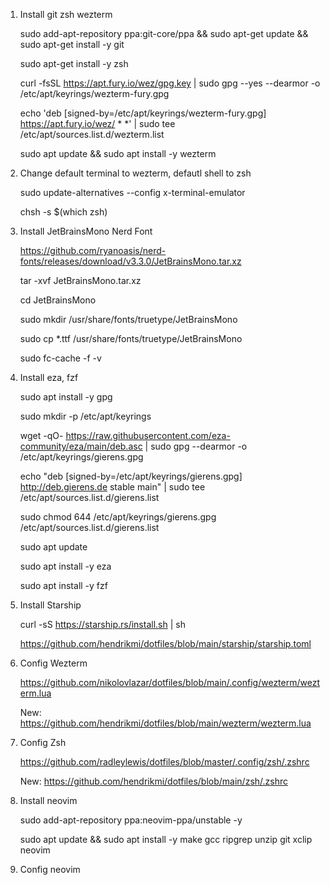 1. Install git zsh wezterm
   
   sudo add-apt-repository ppa:git-core/ppa && sudo apt-get update && sudo apt-get install -y git
   
   sudo apt-get install -y zsh
   
   curl -fsSL https://apt.fury.io/wez/gpg.key | sudo gpg --yes --dearmor -o /etc/apt/keyrings/wezterm-fury.gpg
   
   echo 'deb [signed-by=/etc/apt/keyrings/wezterm-fury.gpg] https://apt.fury.io/wez/ * *' | sudo tee /etc/apt/sources.list.d/wezterm.list
   
   sudo apt update && sudo apt install -y wezterm
   
2. Change default terminal to wezterm, defautl shell to zsh
   
   sudo update-alternatives --config x-terminal-emulator
   
   chsh -s $(which zsh)
3. Install JetBrainsMono Nerd Font
   
   https://github.com/ryanoasis/nerd-fonts/releases/download/v3.3.0/JetBrainsMono.tar.xz
   
   tar -xvf JetBrainsMono.tar.xz
   
   cd JetBrainsMono

   sudo mkdir /usr/share/fonts/truetype/JetBrainsMono

   sudo cp *.ttf /usr/share/fonts/truetype/JetBrainsMono

   sudo fc-cache -f -v
4. Install eza, fzf
   
   sudo apt install -y gpg
   
   sudo mkdir -p /etc/apt/keyrings
   
   wget -qO- https://raw.githubusercontent.com/eza-community/eza/main/deb.asc | sudo gpg --dearmor -o /etc/apt/keyrings/gierens.gpg
   
   echo "deb [signed-by=/etc/apt/keyrings/gierens.gpg] http://deb.gierens.de stable main" | sudo tee /etc/apt/sources.list.d/gierens.list
   
   sudo chmod 644 /etc/apt/keyrings/gierens.gpg /etc/apt/sources.list.d/gierens.list
   
   sudo apt update
   
   sudo apt install -y eza

   sudo apt install -y fzf
5. Install Starship
    
   curl -sS https://starship.rs/install.sh | sh
   
   https://github.com/hendrikmi/dotfiles/blob/main/starship/starship.toml
6. Config Wezterm
    
   https://github.com/nikolovlazar/dotfiles/blob/main/.config/wezterm/wezterm.lua

   New: https://github.com/hendrikmi/dotfiles/blob/main/wezterm/wezterm.lua
7. Config Zsh

   https://github.com/radleylewis/dotfiles/blob/master/.config/zsh/.zshrc

   New: https://github.com/hendrikmi/dotfiles/blob/main/zsh/.zshrc
8. Install neovim

   sudo add-apt-repository ppa:neovim-ppa/unstable -y
   
   sudo apt update && sudo apt install -y make gcc ripgrep unzip git xclip neovim
9. Config neovim
   
